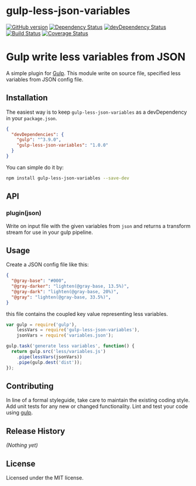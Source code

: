 # gulp-less-json-variables

[![GitHub version][gulp-less-json-variables-fury-image]][gulp-less-json-variables-fury-url]
[![Dependency Status][gulp-less-json-variables-dependencies-image]][gulp-less-json-variables-dependencies-url]
[![devDependency Status][gulp-less-json-variables-devdependencies-image]][gulp-less-json-variables-devdependencies-url]
[![Build Status][gulp-less-json-variables-travis-image]][gulp-less-json-variables-travis-url]
[![Coverage Status][gulp-less-json-variables-coverage-image]][gulp-less-json-variables-coverage-url]

# Gulp write less variables from JSON

A simple plugin for [Gulp](http://gulpjs.com/). This module write on source file, specified less variables from JSON config file.

## Installation

The easiest way is to keep `gulp-less-json-variables` as a devDependency in your `package.json`.
```json
{
  "devDependencies": {
    "gulp": "^3.9.0",
    "gulp-less-json-variables": "1.0.0"
  }
}
```

You can simple do it by:
```bash
npm install gulp-less-json-variables --save-dev
```


## API

### plugin(json)

Write on input file with the given variables from `json` and
returns a transform stream for use in your gulp pipeline.



## Usage
Create a JSON config file like this:
```json
{
  "@gray-base": "#000",
  "@gray-darker": "lighten(@gray-base, 13.5%)",
  "@gray-dark": "lighten(@gray-base, 20%)",
  "@gray": "lighten(@gray-base, 33.5%)",
}
```
this file contains the coupled key value representing less variables.


```javascript
var gulp = require('gulp'), 
    lessVars = require('gulp-less-json-variables'),
    jsonVars = require('variables.json');

gulp.task('generate less variables', function() {
  return gulp.src('less/variables.js')
    .pipe(lessVars(jsonVars))
    .pipe(gulp.dest('dist'));
});
```


## Contributing

In line of a formal styleguide, take care to maintain the existing coding style. Add unit tests for any new or changed functionality. Lint and test your code using [gulp](http://gulpjs.com/).


## Release History

_(Nothing yet)_


## License

Licensed under the MIT license.


[gulp-less-json-variables-fury-image]: https://badge.fury.io/gh/patiernom%2Fgulp-less-json-variables.svg
[gulp-less-json-variables-fury-url]: http://badge.fury.io/gh/patiernom%2Fgulp-less-json-variables
[gulp-less-json-variables-dependencies-image]: https://david-dm.org/patiernom/gulp-less-json-variables.svg
[gulp-less-json-variables-dependencies-url]: https://david-dm.org/patiernom/gulp-less-json-variables
[gulp-less-json-variables-devdependencies-image]: https://david-dm.org/patiernom/gulp-less-json-variables/dev-status.svg
[gulp-less-json-variables-devdependencies-url]: https://david-dm.org/patiernom/gulp-less-json-variables#info=devDependencies
[gulp-less-json-variables-peerdependencies-image]: https://david-dm.org/patiernom/gulp-less-json-variables/peer-status.svg
[gulp-less-json-variables-peerdependencies-url]: https://david-dm.org/patiernom/gulp-less-json-variables#info=peerDependencies
[gulp-less-json-variables-travis-image]: https://travis-ci.org/patiernom/gulp-less-json-variables.svg?branch=master
[gulp-less-json-variables-travis-url]: https://travis-ci.org/patiernom/gulp-less-json-variables
[gulp-less-json-variables-coverage-image]: https://coveralls.io/repos/patiernom/gulp-less-json-variables/badge.svg?branch=master&service=github
[gulp-less-json-variables-coverage-url]: https://coveralls.io/github/patiernom/gulp-less-json-variables?branch=master
